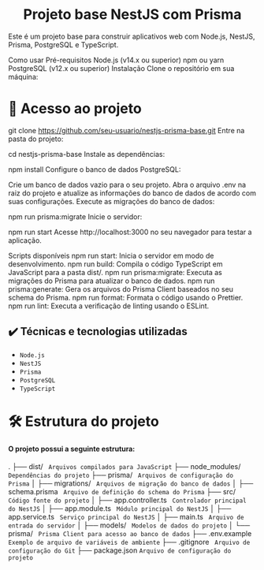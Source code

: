 <h1 align="center"> Projeto base NestJS com Prisma </h1>
Este é um projeto base para construir aplicativos web com Node.js, NestJS, Prisma, PostgreSQL e TypeScript.

Como usar
Pré-requisitos
Node.js (v14.x ou superior)
npm ou yarn
PostgreSQL (v12.x ou superior)
Instalação
Clone o repositório em sua máquina:

# 📁 Acesso ao projeto


git clone https://github.com/seu-usuario/nestjs-prisma-base.git
Entre na pasta do projeto:

cd nestjs-prisma-base
Instale as dependências:


npm install
Configure o banco de dados PostgreSQL:

Crie um banco de dados vazio para o seu projeto.
Abra o arquivo .env na raiz do projeto e atualize as informações do banco de dados de acordo com suas configurações.
Execute as migrações do banco de dados:


npm run prisma:migrate
Inicie o servidor:


npm run start
Acesse http://localhost:3000 no seu navegador para testar a aplicação.

Scripts disponíveis
npm run start: Inicia o servidor em modo de desenvolvimento.
npm run build: Compila o código TypeScript em JavaScript para a pasta dist/.
npm run prisma:migrate: Executa as migrações do Prisma para atualizar o banco de dados.
npm run prisma:generate: Gera os arquivos do Prisma Client baseados no seu schema do Prisma.
npm run format: Formata o código usando o Prettier.
npm run lint: Executa a verificação de linting usando o ESLint.
## ✔️ Técnicas e tecnologias utilizadas

- ``Node.js``
- ``NestJS``
- ``Prisma``
- ``PostgreSQL``
- ``TypeScript``





# 🛠️ Estrutura do projeto
<h4> O projeto possui a seguinte estrutura:</h4>


.
├── dist/                   `` Arquivos compilados para JavaScript``
├── node_modules/           `` Dependências do projeto``
├── prisma/                 `` Arquivos de configuração do Prisma``
│   ├── migrations/         `` Arquivos de migração do banco de dados``
│   ├── schema.prisma       `` Arquivo de definição do schema do Prisma``
├── src/                    `` Código fonte do projeto``
│   ├── app.controller.ts  `` Controlador principal do NestJS``
│   ├── app.module.ts      `` Módulo principal do NestJS``
│   ├── app.service.ts     `` Serviço principal do NestJS``
│   ├── main.ts            `` Arquivo de entrada do servidor``
│   ├── models/            `` Modelos de dados do projeto``
│   └── prisma/            `` Prisma Client para acesso ao banco de dados``
├── .env.example            `` Exemplo de arquivo de variáveis de ambiente``
├── .gitignore              `` Arquivo de configuração do Git``
├── package.json            `` Arquivo de configuração do projeto ``